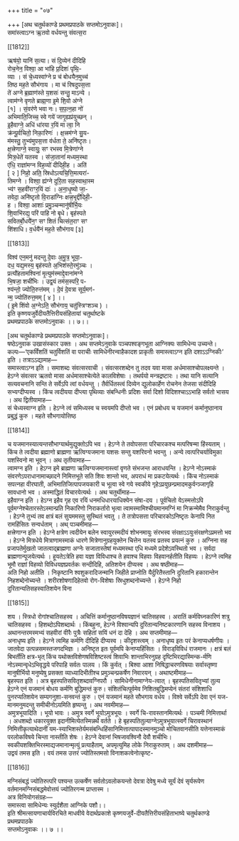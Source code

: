 +++
title = "०७"

+++
[अथ चतुर्थकाण्डे प्रथमप्रपाठके सप्तमोऽनुवाकः]।  
समा॑स्त्वाऽग्न ऋ॒तवो वर्धयन्तु संवत्स॒रा

[[1812]]

ऋष॑यो॒ यानि॑ स॒त्या। सं दि॒व्येन॑ दीदिहि  
रोच॒नेन॒ विश्वा॒ आ भा॑हि प्र॒दिशः॑ पृथि॒-  
व्याः । सं चे॒ध्यस्वा॑ग्ने प्र च॑ बोधयैन॒मुच्‍च॑  
तिष्ठ मह॒ते सौभ॑गाय । मा च॑ रिषदुपस॒त्ता  
ते॑ अग्ने ब्र॒ह्माण॑स्ते य॒शसः॑ सन्तु॒ माऽन्ये ।  
त्वाम॑ग्ने वृणते ब्राह्म॒णा इ॒मे शि॒वो अ॑ग्ने  
[१] । सं॒वर॑णे भवा नः। स॒प॒त्‍न॒हा नो॑  
अभिमाति॒जिच्‍च॒ स्वे गये॑ जागृ॒ह्यप्र॑युच्छन् ।  
इ॒हैवाग्ने॒ अधि॑ धा॑रया र॒यिं मा त्वा॒ नि  
क्र॑न्पू॒र्वचितो॒ निका॒रिणः॑ । क्ष॒त्त्रम॑ग्ने सु॒य-  
म॑मस्तु॒ तुभ्य॑मुपस॒त्ता व॑र्धता ते॒ अनि॑ष्टृतः।  
क्ष॒त्त्रेणाग्ने॒ स्वायुः॒ सꣳ रभस्व मि॒त्रेणा॑ग्ने  
मित्र॒धेते॑ यतस्व । स॑जा॒तानां॑ मध्यम॒स्था  
ए॑धि॒ राज्ञा॑मग्न विह॒व्यो॑ दीदिही॒ह । अति॑  
[ २ ] निहो॒ अति॒ स्रिधोऽत्यचि॒त्ति॒मत्यरा॑-  
तिमग्ने । विश्वा॒ ह्य॑ग्ने दुरि॒ता सह॒स्वाथा॒स्म  
भ्य॑ꣳ स॒हवी॑राꣳर॒यिं दाः॑ । अ॒ना॒धृ॒ष्यो जा॒-  
तवेदा॒ अनि॑ष्टृतो वि॒राडा॑ग्निः क्षत्त्र॒भृद्दी॑दिही॒-  
ह । विश्वा॒ आशाः॑ प्रमु॒ञ्चन्मानु॑षीर्भि॒यः  
शि॒वाभि॑रद्य॒ परि॑ पाहि नो बृ॒धे। बृह॑स्पते  
सवितर्बो॒धयै॑न॒ꣳ सꣳ शितं चित्संत॒राꣳ सꣳ  
शि॑शाधि। व॒र्धयै॑नं मह॒ते सौभ॑गाय [३]

[[1813]]

विश्व॑ एन॒मनु॑ मदन्तु दे॒वाः अ॒मु॒त्र॒ भूया॒-  
दध॒ यद्य॒मस्य॒ बृह॑स्पते अ॒भिश॑स्ते॒रमु॑ञ्‍चः ।  
प्रत्यौ॑हतामश्विना॑ मृ॒त्युम॑स्माद्दे॒वाना॑मग्‍ने  
भि॒षजा॒ शची॑भिः । उद्व॒यं तम॑स॒स्परि॒ प-  
श्य॑न्तो॒ ज्योति॒रुत्त॑मम् । दे॒वं दे॒वत्रा सूर्य॒मग॑-  
न्म॒ ज्योति॑रुत्त॒मम् [ ४ ] ।।  
( इ॒मे शिंवो अ॒ग्नेऽति॒ सौभ॑गाय॒ चतु॑स्त्रिꣳशञ्च ) ।  
इति कृष्णयजुर्वेदीयतैत्तिरीयसंहितायां चतुर्थाष्टके  
प्रथमप्रपाठके सप्तमोऽनुवाकः ।। ७।।

[अथ चतुर्थकाण्डे प्रथमप्रपाठके सप्तमोऽनुवाकः]।  
षष्ठेऽनुवाक उखासंस्कार उक्तः । अथ सप्तमेऽनुवाके पञ्‍चपश्‍वङ्गभूता आग्निक्यः सामिधेन्य उच्यन्ते।  
कल्पः—‘एकर्विंशतिं चतुर्विशतिं वा पराचीः सामिधेनीरन्वाहैकादश प्राकृतीः समास्त्वाऽग्न इति दशाऽऽग्‍निकीः’ इति । तत्राऽऽद्यामाह—  
समास्‍त्‍वाऽग्‍न इति । समाशब्दः संवत्सरवाची । संवत्सरशब्देन तु तदव यवा मासा अर्धमासाश्चोपलक्ष्यन्ते । हेऽग्ने संवत्सर ऋतवो मासा अर्धमासाश्चेत्येते कालविशेषाः । तथर्पयो मन्त्रद्रष्टारः । तथा यानि सत्यानि सत्यवचनानि सन्ति ते सर्वेऽपि त्वां वर्धयन्तु । तैर्वर्धितस्त्वं दिव्येन द्युलोकार्हेण रोचनेन तेजसा संदीदिहि सभ्यग्दीप्यस्व । किंच त्वदीयया दीप्‍त्या पृथिव्याः संबन्धिनीः प्रदिशः सर्वा दिशो विदिशश्चाऽऽभाहि सर्वतो भासय । अथ द्वितीयामाह—  
सं चेध्यस्वाग्न इति । हेऽग्‍ने त्वं समिध्यस्व च स्वयमपि दीप्तो भव । एनं प्रबोधय च यजमानं कर्मानुष्ठानाय प्रबुद्धं कुरु । महते सौभगायोत्तिष्ठ

[[1814]]

च यजमानस्यात्यन्तसौभाग्यार्थमुद्युक्तोऽपि भव । हेऽग्‍ने ते तवोपसत्ता परिचारकश्च मत्परिषन्मा हिंस्यताम् । किंच ते त्वदीया ब्रह्माणो ब्राह्मणा ऋत्विग्यजमाना यशसः सन्तु यशरिवनो भवन्तु । अन्ये त्वत्परिचर्याविमुका यशस्विनो मा भूवन् । अथ तृतीयामाह—  
त्वामग्न इति । हेऽग्न इमे ब्राह्मणा ऋत्विग्यजमानास्त्वां वृणते संभजन्त आराधयन्ति । हेऽग्‍ने नोऽस्माकं संवरणेऽपराधानामाच्छादने निमित्तभूते सति शिवः शान्तो भव, अपराधं मा प्रकटयेत्यर्थः । किंच नोऽस्माकं सपत्‍नहा वीरघाती, अभिमातिजित्पापजयकारी च भूत्वा स्वे गये स्वकीये गृहेऽप्रयुछन्प्रमादमकुर्वन्ञ्जागृहि सावधानो भव । अस्माद्धितं विचारयेत्यर्थः । अथ चतुर्थीमाह—  
इहैवाग्‍न इति । हेऽग्‍न इहैव गृह एव रयिं धनमधिधारयाधिक्येन संषा-दय । पूर्वचितो येऽस्मत्तोऽपि पूर्वमग्नेश्चेतारस्तेऽस्मान्प्रति निकारिणो निराकर्तारो भृत्वा त्वामस्मामिश्चीयमानमग्‍निं मा निक्रन्मेमैव निराकुर्वन्तु । हेऽग्‍ने तुभ्यं तव क्षत्रं बलं सुयममस्तु सुस्थितं भवतु । ते तत्रोपसत्ता परिचारकोऽनिष्टृतः केनापि नित रामहिंसितः सन्वर्धताम् । अथ् पञ्चमीमाह—  
क्षत्त्रेणाग्न इति । हेऽग्‍ने क्षत्रेण त्वदीयेन बलेन स्वायुरस्मदीयं शोभनमायुः संरभस्व संरक्षाऽऽयुःसंरक्षणेऽप्रमत्तो भव । हेऽग्‍ने मित्रधेये मित्राणामस्माकं धारणे मित्रेणानुग्रहयुक्तेन चित्तेन यतस्व प्रतस्व प्रयत्‍नं कुरु । अग्‍निना सह प्रजापतेर्मुखतो जातत्वाद्‍ब्राह्मणा अग्‍नेः सजातास्तेषां मध्यमस्था एधि मध्यमे प्रदेशेऽवस्थितो भव । सर्वदा ब्राह्मणान्पूजयेत्यर्थः । हूयतेऽत्रेति हवा यज्ञा विविधाश्च ते हवाश्च विहवाः विहवानर्हतीति विहव्यः । हेऽग्‍ने त्वमिह भूमौ राज्ञां विहव्यो विविधयज्ञप्रवर्तकः सन्दीदिहि, अतिशयेन दीप्यस्व । अथ षष्ठीमाह—  
अति निहो अतीति । निकृष्टानि श्वशुकरादिजन्मानि जिहीते प्राप्‍नोति यैर्दुरितैस्तानि दुरितानि हकारान्तेन निहशब्देनोच्यन्ते । शरीरशोषणादिहेतवो रोग-विशेषाः स्रिधुशब्दनोच्यन्ते । हेऽग्‍ने निहो दुरितान्यतिसहस्वातिशयेन विना

[[1815]]

शय । स्त्रिधो रोगांश्चातिसहस्व । अचित्तिं कर्मानुष्ठानविषयज्ञानं चातिसहस्व । अरातिं कर्मविघ्नकारिणं शत्रु चातिसहस्व । हिशब्दोऽपिशब्दार्थः । किंबहुना, हेऽग्‍ने विश्वान्यपि दुरितान्यनिष्टकारणानि सहस्व विनाशय । अथानन्तरमस्मभ्यं सहवीरां वीरैः पुत्रैः सहितां सयिं धनं दा देहि । अथ सप्तमीमाह—  
अनाधृष्य इति । हेऽग्‍ने त्वमिह कर्मणि दीदिहि दीप्यस्व । कीदृशस्त्वम् । अनाधृष्य इतः परं केनाप्यधर्षणीयः । जातवेदा उत्पन्नसमस्तजगदभिज्ञः । अनिष्टृत इतः पूर्वमपि केनाप्यहिंसितः । विराड्‍‍विविधं राजमानः । क्षत्रं बलं बिभर्तीति क्षत्र-भृत् किंच यथोक्तविशेणषविशिष्टस्त्वं शिवाभिः शान्ताभिरनुग्रह दृष्टिभिरद्यास्मिन्क-र्मणि नोऽस्मान्वृधेऽभिवृद्धये परिपाहि सर्वतः पालय । किं कुर्वत् । बिश्वा आशा निषिद्धाचरणविषयाः सर्वास्तृष्णा मानुषीर्भियो मनुष्येषु प्रसक्ता व्याध्यादिभीतीश्च प्रमुञ्चन्प्रकर्षेण निवारयन् । अथाष्टमीमाह—  
बृहस्पत इति । अत्र बृहस्पतिसवितृशब्दावग्निपरौ । सामिधेनीनामाग्‍नेय-त्वात् । बृहस्पतिसवितृभ्यां तुल्य हेऽग्‍ने एनं यजमानं बोधय कर्मणि बुद्धिमन्तं कुरु। संशितंचित्पूर्वमेव निशितबुद्धिमप्येनं संतरां संशिशाधि पुनरप्यतिशयेन सम्यगनुशा-सनवन्तं कुरु । एनं यजमानं महते सौभगाय वर्धय । विश्वे सर्वेऽपि देवा एनं यज-मानमनुमदन्तु समीचीनोऽयमिति हृष्यन्तु । अथ नवमीमाह—  
अमुत्रभूयादिति । भूयो भावः । अमुत्र स्वर्गे भूयोऽमुत्रभूयः । स्वर्गे चि-रावस्तानमित्यर्थः । पञ्चमी निमित्तार्था । अधशब्दो धकारयुक्त इदानीमित्येतस्मिन्नर्थे वर्तते । हे बृहस्पतितुल्याग्‍नेऽमुत्रभूयात्स्वर्गे चिरावस्थानं निमित्तीकृत्याथेदानीं यम-स्याभिशस्तेर्यमसंबन्धिहिंसानिमित्तात्पापादस्मानमुञ्चो मोचितवानसीति यत्तेनास्माकं परलोकविषये चिन्ता नास्तीति शेषः । हेऽग्‍ने देवानां भिषजावश्विनौ देवौ शचीभिः। स्वकीयशक्तिभिरस्माद्यजमानान्मृत्युं प्रत्याहैताम्, अपमृत्युमिह लोके निराकुरुताम् । अथ दशमीमाह—  
उद्वयं तमस इति । वयं तमस उत्तरं ज्योतिस्तमसो विनाशकत्वेनोत्कृष्ट-

[[1816]]

मग्‍निसंबद्धं ज्योतिरुत्परि पश्यन्त उत्कर्षेण सर्वतोऽवलोकयन्तो देवत्रा देवेषु मध्ये सूर्यं देवं सृर्यरूपेण वर्तमानमग्‍निसंबद्धमेवोत्तयं ज्योतिरगन्म प्राप्तास्म ।  
अत्र विनियोगसंग्रहः—  
समास्त्वा सामिधेन्यः स्युर्दशैता आग्‍निके पशौ।।  
इति श्रीमत्सायणाचार्यविरचिते माधवीये वेदार्थप्रकाशे कृष्णयजुर्वे-दीयतैत्तिरीयसंहिताभाष्ये चतुर्थकाण्डे प्रथमप्रपाठके  
सप्तमोऽनुवाकः ।। ७ ।।
